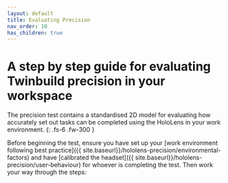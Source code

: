 ```yaml
---
layout: default
title: Evaluating Precision
nav_order: 10
has_children: true
---
```


# A step by step guide for evaluating Twinbuild precision in your workspace

The precision test contains a standardised 2D model for evaluating how accurately set out tasks can be completed using the HoloLens in your work environment.
{: .fs-6 .fw-300 }

Before beginning the test, ensure you have set up your [work environment following best practice]({{ site.baseurl}}/hololens-precision/environmental-factors) and have [calibrated the headset]({{ site.baseurl}}/hololens-precision/user-behaviour) for whoever is completing the test. Then work your way through the steps:
